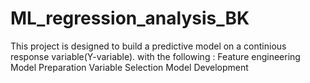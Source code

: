# ML_regression_analysis_BK
This project is designed to build a predictive model on a continious response variable(Y-variable).
with the following :
Feature engineering
Model Preparation
Variable Selection
Model Development
